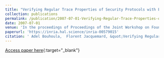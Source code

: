 ```yaml
---
title: "Verifying Regular Trace Properties of Security Protocols with Explicit Destructors and Implicit Induction"
collection: publications
permalink: /publication/2007-07-01-Verifying-Regular-Trace-Properties-of-Security-Protocols-with-Explicit-Destructors-and-Implicit-Induction
date: 2007-07-01
venue: 'In the proceedings of Proceedings of the Joint Workshop on Foundations of Computer Security and Automated Reasoning for Security Protocol Analysis (FCS-ARSPA)'
paperurl: 'https://inria.hal.science/inria-00579015'
citation: ' Adel Bouhoula,  Florent Jacquemard, &quot;Verifying Regular Trace Properties of Security Protocols with Explicit Destructors and Implicit Induction.&quot; In the proceedings of Proceedings of the Joint Workshop on Foundations of Computer Security and Automated Reasoning for Security Protocol Analysis (FCS-ARSPA), 2007.'
---
```

[Access paper here](https://inria.hal.science/inria-00579015){:target="_blank"}
